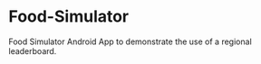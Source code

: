 Food-Simulator
==============

Food Simulator Android App to demonstrate the use of a regional leaderboard.
